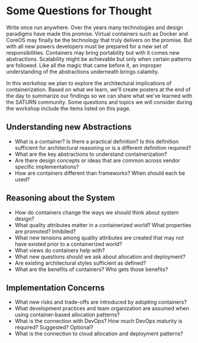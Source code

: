 # Some Questions for Thought

Write once run anywhere.  Over the years many technologies and design paradigms have made this promise.  Virtual containers such as Docker and CoreOS may finally be the technology that truly delivers on the promise.  But with all new powers developers must be prepared for a new set of responsibilities.  Containers may bring portability but with it comes new abstractions.  Scalability might be achievable but only when certain patterns are followed.  Like all the magic that came before it, an improper understanding of the abstractions underneath brings calamity.

In this workshop we plan to explore the architectural implications of containerization. Based on what we learn, we'll create posters at the end of the day to summarize our findings so we can share what we've learned with the SATURN community. Some questions and topics we will consider during the workshop include the items listed on this page.


## Understanding new Abstractions

* What is a container?  Is there a practical definition?  Is this definition sufficient for architectural reasoning or is a different definition required?
* What are the key abstractions to understand containerization?
* Are there design concepts or ideas that are common across vendor specific implementations?
* How are containers different than frameworks?  When should each be used?

## Reasoning about the System

* How do containers change the ways we should think about system design? 
* What quality attributes matter in a containerized world?  What properties are promoted?  Inhibited?
* What new tensions among quality attributes are created that may not have existed prior to a containerized world?
* What views do containers help with?
* What new questions should we ask about allocation and deployment? 
* Are existing architectural styles sufficient as defined?
* What are the benefits of containers?  Who gets those benefits?

## Implementation Concerns

* What new risks and trade-offs are introduced by adopting containers?
* What development practices and team organization are assumed when using container-based allocation patterns?
* What is the connection with DevOps?  How much DevOps maturity is required? Suggested? Optional?
* What is the connection to cloud allocation and deployment patterns?
